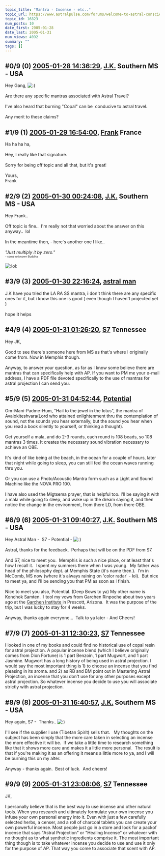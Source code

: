 ```yaml
---
topic_title: "Mantra - Incense - etc.."
topic_url: https://www.astralpulse.com/forums/welcome-to-astral-consciousness!/mantra-incense-etc
topic_id: 16823
num_posts: 10
date_first: 2005-01-28
date_last: 2005-01-31
num_views: 4092
summary: ""
tags: []
---
```


## \#0/9 (0) [2005-01-28 14:36:29](https://www.astralpulse.com/forums/index.php?msg=145506), [J.K.](https://www.astralpulse.com/forums/profile/?u=7742) Southern MS - USA ##
<section>
Hey Gang,
<img alt=":)" class="smiley" src="https://www.astralpulse.com/forums/Smileys/fugue/smiley.png" title="Smiley"/>
<br>
<br>
Are there any specific mantras associated with Astral Travel?
<br>
<br>
I've also heard that burning "Copal" can be  conducive to astral travel.
<br>
<br>
Any merit to these claims?
</section>

## \#1/9 (1) [2005-01-29 16:54:00](https://www.astralpulse.com/forums/index.php?msg=145753), [Frank](https://www.astralpulse.com/forums/profile/?u=359) France ##
<section>
Ha ha ha ha,
<br>
<br>
Hey, I really like that signature.
<br>
<br>
Sorry for being off topic and all that, but it's great!
<br>
<br>
Yours,
<br>
Frank
</section>

## \#2/9 (2) [2005-01-30 00:24:08](https://www.astralpulse.com/forums/index.php?msg=145810), [J.K.](https://www.astralpulse.com/forums/profile/?u=7742) Southern MS - USA ##
<section>
Hey Frank..
<br>
<br>
Off topic is fine..  I'm really not that worried about the answer on this anyway..  lol
<br>
<br>
In the meantime then, - here's another one I like..
<br>
<br>
<i>
 "Just multiply it by zero."
</i>
<br>
<span class="bbc_size" style="font-size: 9px;">
 - some unknown Buddha
</span>
<br>
<br>
<img alt=":lol:" class="smiley" src="https://www.astralpulse.com/forums/Smileys/fugue/cheesy.png" title="Cheesy"/>
</section>

## \#3/9 (3) [2005-01-30 22:16:24](https://www.astralpulse.com/forums/index.php?msg=146004), [astral man](https://www.astralpulse.com/forums/profile/?u=7472)  ##
<section>
J.K have you tried the LA RA SS mantra, i don't think there are any specific ones for it, but i know this one is good ( even though I haven't projected yet )
<br>
<br>
hope it helps
</section>

## \#4/9 (4) [2005-01-31 01:26:20](https://www.astralpulse.com/forums/index.php?msg=146028), [S7](https://www.astralpulse.com/forums/profile/?u=7547) Tennessee ##
<section>
Hey JK,
<br>
<br>
Good to see there's someone here from MS as that's where I originally come from. Now in Memphis though.
<br>
<br>
Anyway, to answer your question, as far as I know some believe there are mantras that can specifically help with AP. If you want to PM me your e-mail address, I have a PDF file devoted specifically to the use of mantras for astral projection I can send you.
</section>

## \#5/9 (5) [2005-01-31 04:52:44](https://www.astralpulse.com/forums/index.php?msg=146076), [Potential](https://www.astralpulse.com/forums/profile/?u=8170)  ##
<section>
Om-Mani-Padme-Hum, "Hail to the jewel in the lotus", the mantra of Avalokiteshvara(Lord who attained enlightenment thru the contemplation of sound, not the sounds you hear externally, but the sound you hear when you read a book silently to yourself, or thinking a thought).
<br>
<br>
Get yourself a mala, and do 2-3 rounds, each round is 108 beads, so 108 mantras 3 times. It creates the necessary sound vibration necessary to achieve an OBE.
<br>
<br>
It's kind of like being at the beach, in the ocean for a couple of hours, later that night while going to sleep, you can still feel the ocean waves running thru you.
<br>
<br>
Or you can use a Photo/Acoustic Mantra form such as a Light and Sound Machine like the NOVA PRO 100.
<br>
<br>
I have also used the Migtsema prayer, that is helpful too. I'll be saying it with a mala while going to sleep, and wake up in the dream saying it, and then notice the change in the environment, from there LD, from there OBE.
</section>

## \#6/9 (6) [2005-01-31 09:40:27](https://www.astralpulse.com/forums/index.php?msg=146090), [J.K.](https://www.astralpulse.com/forums/profile/?u=7742) Southern MS - USA ##
<section>
Hey Astral Man -  S7 - Potential -
<img alt=":)" class="smiley" src="https://www.astralpulse.com/forums/Smileys/fugue/smiley.png" title="Smiley"/>
<br>
<br>
Astral, thanks for the feedback.  Perhaps that will be on the PDF from S7.
<br>
<br>
And S7, nice to meet you.  Memphis is such a nice place, or at least that's how I recall it.  I spent my summers there when I was young.  My father was head of the philosophy dept. at Memphis State (it's name then.).  I'm in McComb, MS now (where it's always raining on 'color radar' - lol).  But nice to meet ya, and I'll be sending you that PM as soon as I finish.
<br>
<br>
Nice to meet you also, Potential. (Deep Bows to ya) My other name is Konchok Samten.  I tool my vows from Garchen Rinpoche about two years ago at the
<a class="bbc_link" href="http://www.garchen.com" rel="noopener" target="_blank">
 Garchen Institute
</a>
in Prescott, Arizona.  It was the purpose of the trip, but I was lucky to stay for 4 weeks.
<br>
<br>
Anyway, thanks again everyone...  Talk to ya later - And Cheers!
</section>

## \#7/9 (7) [2005-01-31 12:30:23](https://www.astralpulse.com/forums/index.php?msg=146113), [S7](https://www.astralpulse.com/forums/profile/?u=7547) Tennessee ##
<section>
I looked in one of my books and could find no historical use of copal resin for astral projection. A popular incense blend (which I believe originally comes from Dion Fortune) is 1 part Benzoin, 1 part Mugwort, and 1 part Jasmine. Mugwort has a long history of being used in astral projection. I would say the most important thing is 1) to choose an incense that you find pleasing in its aroma. and 2) as RB and BM point out in Mastering Astral Projection, an incense that you don't use for any other purposes except astral projection. So whatever incense you decide to use you will associate strictly with astral projection.
</section>

## \#8/9 (8) [2005-01-31 16:40:57](https://www.astralpulse.com/forums/index.php?msg=146164), [J.K.](https://www.astralpulse.com/forums/profile/?u=7742) Southern MS - USA ##
<section>
Hey again, S7 -  Thanks..
<img alt=":)" class="smiley" src="https://www.astralpulse.com/forums/Smileys/fugue/smiley.png" title="Smiley"/>
<br>
<br>
I'll see if the supplier I use (Tibetan Spirit) sells that.   My thoughts on the subject has been simply that the more care taken in selecting an incense the more effective it will be.  If we take a little time to research something like that it shows more care and makes it a little more personal.  The result is that if you're making it as an offering it means a little more to ya, and I will be burning this on my alter.
<br>
<br>
Anyway - thanks again.  Best of luck.  And cheers!
</section>

## \#9/9 (9) [2005-01-31 23:08:06](https://www.astralpulse.com/forums/index.php?msg=146220), [S7](https://www.astralpulse.com/forums/profile/?u=7547) Tennessee ##
<section>
JK,
<br>
<br>
I personally believe that is the best way to use incense and other natural tools. When you research and ultimately formulate your own incense you infuse your own personal energy into it. Even with just a few carefully selected herbs, a censer, and a roll of charcoal tablets you can create your own powerful incense. Most people just go in a store and look for a packof incense that says "Astral Projection" or "Healing Incense" or whatever with no thought as to what synthetic ingredients comprise it. The most important thing though is to take whatever incense you decide to use and use it only for the purpose of AP. That way you come to associate that scent with AP.
</section>